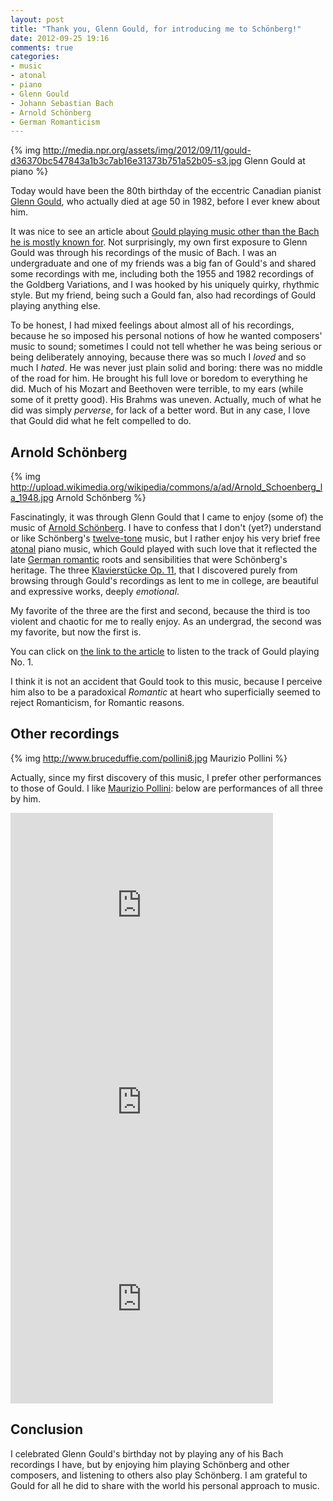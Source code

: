 ```yaml
---
layout: post
title: "Thank you, Glenn Gould, for introducing me to Schönberg!"
date: 2012-09-25 19:16
comments: true
categories: 
- music
- atonal
- piano
- Glenn Gould
- Johann Sebastian Bach
- Arnold Schönberg
- German Romanticism
---
```

{% img http://media.npr.org/assets/img/2012/09/11/gould-d36370bc547843a1b3c7ab16e31373b751a52b05-s3.jpg Glenn Gould at piano %}

Today would have been the 80th birthday of the eccentric Canadian pianist [Glenn Gould](http://en.wikipedia.org/wiki/Glenn_Gould), who actually died at age 50 in 1982, before I ever knew about him.

It was nice to see an article about [Gould playing music other than the Bach he is mostly known for](http://www.npr.org/blogs/deceptivecadence/2012/09/25/160957849/glenn-gould-beyond-bachs-goldberg-variations). Not surprisingly, my own first exposure to Glenn Gould was through his recordings of the music of Bach. I was an undergraduate and one of my friends was a big fan of Gould's and shared some recordings with me, including both the 1955 and 1982 recordings of the Goldberg Variations, and I was hooked by his uniquely quirky, rhythmic style. But my friend, being such a Gould fan, also had recordings of Gould playing anything else.

To be honest, I had mixed feelings about almost all of his recordings, because he so imposed his personal notions of how he wanted composers' music to sound; sometimes I could not tell whether he was being serious or being deliberately annoying, because there was so much I *loved* and so much I *hated*. He was never just plain solid and boring: there was no middle of the road for him. He brought his full love or boredom to everything he did. Much of his Mozart and Beethoven were terrible, to my ears (while some of it pretty good). His Brahms was uneven. Actually, much of what he did was simply *perverse*, for lack of a better word. But in any case, I love that Gould did what he felt compelled to do.

## Arnold Schönberg

{% img http://upload.wikimedia.org/wikipedia/commons/a/ad/Arnold_Schoenberg_la_1948.jpg Arnold Schönberg %}

Fascinatingly, it was through Glenn Gould that I came to enjoy (some of) the music of [Arnold Schönberg](http://en.wikipedia.org/wiki/Arnold_Schoenberg). I have to confess that I don't (yet?) understand or like Schönberg's [twelve-tone](http://en.wikipedia.org/wiki/Twelve-tone_technique) music, but I rather enjoy his very brief free [atonal](http://en.wikipedia.org/wiki/Atonality) piano music, which Gould played with such love that it reflected the late [German romantic](http://en.wikipedia.org/wiki/German_Romanticism) roots and sensibilities that were Schönberg's heritage. The three [Klavierstücke Op. 11](http://en.wikipedia.org/wiki/Drei_Klavierst%C3%BCcke), that I discovered purely from browsing through Gould's recordings as lent to me in college, are beautiful and expressive works, deeply *emotional*.

My favorite of the three are the first and second, because the third is too violent and chaotic for me to really enjoy. As an undergrad, the second was my favorite, but now the first is.

You can click on [the link to the article](http://www.npr.org/blogs/deceptivecadence/2012/09/25/160957849/glenn-gould-beyond-bachs-goldberg-variations) to listen to the track of Gould playing No. 1.

I think it is not an accident that Gould took to this music, because I perceive him also to be a paradoxical *Romantic* at heart who superficially seemed to reject Romanticism, for Romantic reasons.

## Other recordings

{% img http://www.bruceduffie.com/pollini8.jpg Maurizio Pollini %}

Actually, since my first discovery of this music, I prefer other performances to those of Gould. I like [Maurizio Pollini](http://en.wikipedia.org/wiki/Maurizio_Pollini): below are performances of all three by him.

<iframe width="420" height="315" src="http://www.youtube.com/embed/DUHn7knkrLc" frameborder="0" allowfullscreen></iframe>

<iframe width="420" height="315" src="http://www.youtube.com/embed/H-j497I2DfA" frameborder="0" allowfullscreen></iframe>

<iframe width="420" height="315" src="http://www.youtube.com/embed/8vHNcNrojDM" frameborder="0" allowfullscreen></iframe>

## Conclusion

I celebrated Glenn Gould's birthday not by playing any of his Bach recordings I have, but by enjoying him playing Schönberg and other composers, and listening to others also play Schönberg. I am grateful to Gould for all he did to share with the world his personal approach to music.
